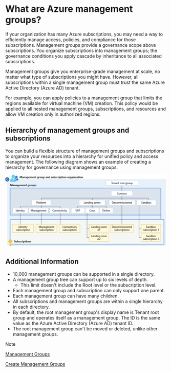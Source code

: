 # What are Azure management groups?

If your organization has many Azure subscriptions, you may need a way to efficiently manage access, policies, and compliance for those subscriptions. Management groups provide a governance scope above subscriptions. You organize subscriptions into management groups; the governance conditions you apply cascade by inheritance to all associated subscriptions.

Management groups give you enterprise-grade management at scale, no matter what type of subscriptions you might have. However, all subscriptions within a single management group must trust the same Azure Active Directory (Azure AD) tenant.

For example, you can apply policies to a management group that limits the regions available for virtual machine (VM) creation. This policy would be applied to all nested management groups, subscriptions, and resources and allow VM creation only in authorized regions.

## Hierarchy of management groups and subscriptions

You can build a flexible structure of management groups and subscriptions to organize your resources into a hierarchy for unified policy and access management. The following diagram shows an example of creating a hierarchy for governance using management groups.

<img src="./img/mgm_group.png" alt="Hierarchy of management group" width="515" height="226">

## Additional Information

- 10,000 management groups can be supported in a single directory.
- A management group tree can support up to six levels of depth.
  - This limit doesn't include the Root level or the subscription level.
- Each management group and subscription can only support one parent.
- Each management group can have many children.
- All subscriptions and management groups are within a single hierarchy in each directory.
- By default, the root management group's display name is Tenant root group and operates itself as a management group. The ID is the same value as the Azure Active Directory (Azure AD) tenant ID.
- The root management group can't be moved or deleted, unlike other management groups.

>[!NOTE]
>[Management Groups](https://learn.microsoft.com/en-us/azure/governance/management-groups/overview)
>
>[Create Management Groups](https://learn.microsoft.com/en-us/azure/governance/management-groups/create-management-group-portal?source=recommendations)
